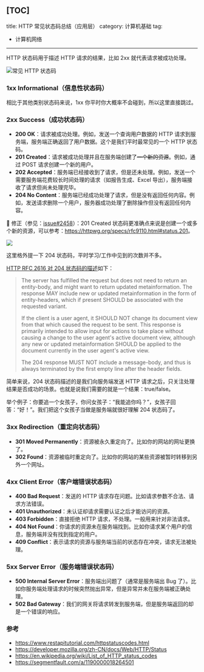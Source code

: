 [TOC]
---
title: HTTP 常见状态码总结（应用层）
category: 计算机基础
tag:
  - 计算机网络
---

HTTP 状态码用于描述 HTTP 请求的结果，比如 2xx 就代表请求被成功处理。

![常见 HTTP 状态码](https://oss.javaguide.cn/github/javaguide/cs-basics/network/http-status-code.png)

### 1xx Informational（信息性状态码）

相比于其他类别状态码来说，1xx 你平时你大概率不会碰到，所以这里直接跳过。

### 2xx Success（成功状态码）

- **200 OK**：请求被成功处理。例如，发送一个查询用户数据的 HTTP 请求到服务端，服务端正确返回了用户数据。这个是我们平时最常见的一个 HTTP 状态码。
- **201 Created**：请求被成功处理并且在服务端创建了~~一个新的资源~~。例如，通过 POST 请求创建一个新的用户。
- **202 Accepted**：服务端已经接收到了请求，但是还未处理。例如，发送一个需要服务端花费较长时间处理的请求（如报告生成、Excel 导出），服务端接收了请求但尚未处理完毕。
- **204 No Content**：服务端已经成功处理了请求，但是没有返回任何内容。例如，发送请求删除一个用户，服务器成功处理了删除操作但没有返回任何内容。

🐛 修正（参见：[issue#2458](https://github.com/Snailclimb/JavaGuide/issues/2458)）：201 Created 状态码更准确点来说是创建一个或多个新的资源，可以参考：<https://httpwg.org/specs/rfc9110.html#status.201>。

![](https://oss.javaguide.cn/github/javaguide/cs-basics/network/rfc9110-201-created.png)

这里格外提一下 204 状态码，平时学习/工作中见到的次数并不多。

[HTTP RFC 2616 对 204 状态码的描述](https://tools.ietf.org/html/rfc2616#section-10.2.5)如下：

> The server has fulfilled the request but does not need to return an
> entity-body, and might want to return updated metainformation. The
> response MAY include new or updated metainformation in the form of
> entity-headers, which if present SHOULD be associated with the
> requested variant.
>
> If the client is a user agent, it SHOULD NOT change its document view
> from that which caused the request to be sent. This response is
> primarily intended to allow input for actions to take place without
> causing a change to the user agent's active document view, although
> any new or updated metainformation SHOULD be applied to the document
> currently in the user agent's active view.
>
> The 204 response MUST NOT include a message-body, and thus is always
> terminated by the first empty line after the header fields.

简单来说，204 状态码描述的是我们向服务端发送 HTTP 请求之后，只关注处理结果是否成功的场景。也就是说我们需要的就是一个结果：true/false。

举个例子：你要追一个女孩子，你问女孩子：“我能追你吗？”，女孩子回答：“好！”。我们把这个女孩子当做是服务端就很好理解 204 状态码了。

### 3xx Redirection（重定向状态码）

- **301 Moved Permanently**：资源被永久重定向了。比如你的网站的网址更换了。
- **302 Found**：资源被临时重定向了。比如你的网站的某些资源被暂时转移到另外一个网址。

### 4xx Client Error（客户端错误状态码）

- **400 Bad Request**：发送的 HTTP 请求存在问题。比如请求参数不合法、请求方法错误。
- **401 Unauthorized**：未认证却请求需要认证之后才能访问的资源。
- **403 Forbidden**：直接拒绝 HTTP 请求，不处理。一般用来针对非法请求。
- **404 Not Found**：你请求的资源未在服务端找到。比如你请求某个用户的信息，服务端并没有找到指定的用户。
- **409 Conflict**：表示请求的资源与服务端当前的状态存在冲突，请求无法被处理。

### 5xx Server Error（服务端错误状态码）

- **500 Internal Server Error**：服务端出问题了（通常是服务端出 Bug 了）。比如你服务端处理请求的时候突然抛出异常，但是异常并未在服务端被正确处理。
- **502 Bad Gateway**：我们的网关将请求转发到服务端，但是服务端返回的却是一个错误的响应。

### 参考

- <https://www.restapitutorial.com/httpstatuscodes.html>
- <https://developer.mozilla.org/zh-CN/docs/Web/HTTP/Status>
- <https://en.wikipedia.org/wiki/List_of_HTTP_status_codes>
- <https://segmentfault.com/a/1190000018264501>

<!-- @include: @article-footer.snippet.md -->
